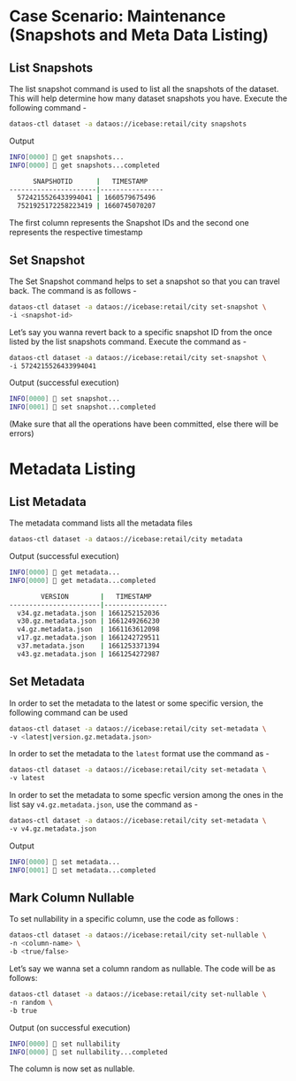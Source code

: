 # Case Scenario: Maintenance (Snapshots and Meta Data Listing)

## List Snapshots

The list snapshot command is used to list all the snapshots of the dataset. This will help determine how many dataset snapshots you have. Execute the following command -

```bash
dataos-ctl dataset -a dataos://icebase:retail/city snapshots 
```

Output

```bash
INFO[0000] 📂 get snapshots...                           
INFO[0000] 📂 get snapshots...completed                  

      SNAPSHOTID      |   TIMESTAMP    
----------------------|----------------
  5724215526433994041 | 1660579675496  
  7521925172258223419 | 1660745070207
```

The first column represents the Snapshot IDs and the second one represents the respective timestamp

## Set Snapshot

The Set Snapshot command helps to set a snapshot so that you can travel back. The command is as follows -

```bash
dataos-ctl dataset -a dataos://icebase:retail/city set-snapshot \
-i <snapshot-id>
```

Let’s say you wanna revert back to a specific snapshot ID from the once listed by the list snapshots command. Execute the command as -

```bash
dataos-ctl dataset -a dataos://icebase:retail/city set-snapshot \
-i 5724215526433994041
```

Output (successful execution)

```bash
INFO[0000] 📂 set snapshot...                            
INFO[0001] 📂 set snapshot...completed
```

(Make sure that all the operations have been committed, else there will be errors)

# Metadata Listing

## List Metadata

The metadata command lists all the metadata files

```bash
dataos-ctl dataset -a dataos://icebase:retail/city metadata
```

Output (successful execution)

```bash
INFO[0000] 📂 get metadata...                            
INFO[0000] 📂 get metadata...completed                   

        VERSION        |   TIMESTAMP    
-----------------------|----------------
  v34.gz.metadata.json | 1661252152036
  v30.gz.metadata.json | 1661249266230  
  v4.gz.metadata.json  | 1661163612098  
  v17.gz.metadata.json | 1661242729511  
  v37.metadata.json    | 1661253371394  
  v43.gz.metadata.json | 1661254272987
```

## Set Metadata

In order to set the metadata to the latest or some specific version, the following command can be used

```bash
dataos-ctl dataset -a dataos://icebase:retail/city set-metadata \
-v <latest|version.gz.metadata.json>
```

In order to set the metadata to the `latest` format use the command as -

```bash
dataos-ctl dataset -a dataos://icebase:retail/city set-metadata \
-v latest
```

In order to set the metadata to some specfic version among the ones in the list say `v4.gz.metadata.json`, use the command as -

```bash
dataos-ctl dataset -a dataos://icebase:retail/city set-metadata \
-v v4.gz.metadata.json
```

Output

```bash
INFO[0000] 📂 set metadata...                            
INFO[0001] 📂 set metadata...completed
```

## Mark Column Nullable

To set nullability in a specific column, use the code as follows :

```bash
dataos-ctl dataset -a dataos://icebase:retail/city set-nullable \
-n <column-name> \
-b <true/false>
```

Let’s say we wanna set a column random as nullable. The code will be as follows:

```bash
dataos-ctl dataset -a dataos://icebase:retail/city set-nullable \
-n random \
-b true
```

Output (on successful execution)

```bash
INFO[0000] 📂 set nullability                            
INFO[0000] 📂 set nullability...completed
```

The column is now set as nullable.